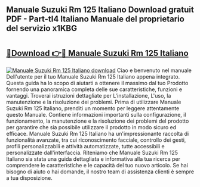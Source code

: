 ## Manuale Suzuki Rm 125 Italiano Download gratuit PDF - Part-tI4 Italiano Manuale del proprietario del servizio x1KBG

# <h2><a href="http://dfbcn2.blite.top/?on=Manuale+Suzuki+Rm+125+Italiano">🔗Download 👉🔴 Manuale Suzuki Rm 125 Italiano</a></h2>

[![Manuale Suzuki Rm 125 Italiano download](https://i.imgur.com/lujVjoI.png)](http://dfbcn2.blite.top/?on=Manuale+Suzuki+Rm+125+Italiano)
Ciao e benvenuto nel manuale Dell'utente per il tuo Manuale Suzuki Rm 125 Italiano appena integrato. Questa guida ha lo scopo di aiutarti a ottenere il massimo dal tuo Prodotto fornendo una panoramica completa delle sue caratteristiche, funzioni e vantaggi. Troverai istruzioni dettagliate per L'installazione, L'uso, la manutenzione e la risoluzione dei problemi. Prima di utilizzare Manuale Suzuki Rm 125 Italiano, prenditi un momento per leggere attentamente questo Manuale. Contiene informazioni importanti sulla configurazione, il funzionamento, la manutenzione e la risoluzione dei problemi del prodotto per garantire che sia possibile utilizzare il prodotto in modo sicuro ed efficace. Manuale Suzuki Rm 125 Italiano ha un'impressionante raccolta di funzionalità avanzate, tra cui riconoscimento facciale, controllo dei gesti, profili personalizzabili e attività automatizzate, tutte accessibili e personalizzate dall'interfaccia. Riteniamo che Manuale Suzuki Rm 125 Italiano sia stata una guida dettagliata e informativa alla tua ricerca per comprendere le caratteristiche e le capacità del tuo nuovo articolo. Se hai bisogno di aiuto o hai domande, il nostro team di assistenza clienti è sempre a tua disposizione.
